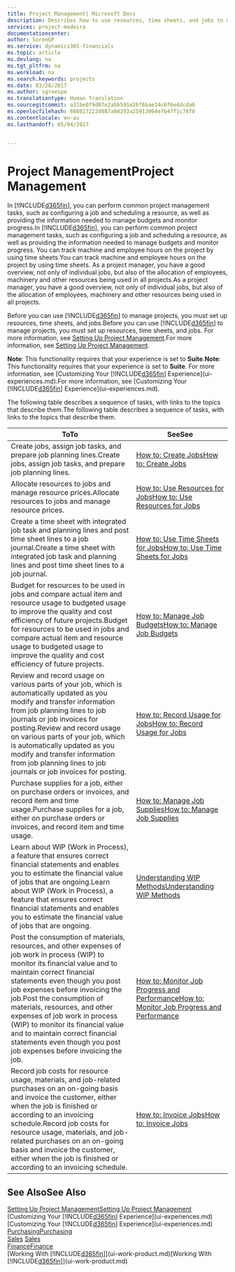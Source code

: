 ```yaml
---
title: Project Management| Microsoft Docs
description: Describes how to use resources, time sheets, and jobs to manage projects.
services: project-madeira
documentationcenter: 
author: SorenGP
ms.service: dynamics365-financials
ms.topic: article
ms.devlang: na
ms.tgt_pltfrm: na
ms.workload: na
ms.search.keywords: projects
ms.date: 03/28/2017
ms.author: sgroespe
ms.translationtype: Human Translation
ms.sourcegitcommit: a31be0f9d07e2abb591e26f6bae34c6f6e4dcda6
ms.openlocfilehash: 608817222d087a04293a25913064e7b47f1c78f0
ms.contentlocale: en-au
ms.lasthandoff: 05/04/2017


---
```

# <a name="project-management"></a><span data-ttu-id="39fe6-103">Project Management</span><span class="sxs-lookup"><span data-stu-id="39fe6-103">Project Management</span></span>
<span data-ttu-id="39fe6-104">In [!INCLUDE[d365fin](includes/d365fin_md.md)], you can perform common project management tasks, such as configuring a job and scheduling a resource, as well as providing the information needed to manage budgets and monitor progress.</span><span class="sxs-lookup"><span data-stu-id="39fe6-104">In [!INCLUDE[d365fin](includes/d365fin_md.md)], you can perform common project management tasks, such as configuring a job and scheduling a resource, as well as providing the information needed to manage budgets and monitor progress.</span></span> <span data-ttu-id="39fe6-105">You can track machine and employee hours on the project by using time sheets.</span><span class="sxs-lookup"><span data-stu-id="39fe6-105">You can track machine and employee hours on the project by using time sheets.</span></span> <span data-ttu-id="39fe6-106">As a project manager, you have a good overview, not only of individual jobs, but also of the allocation of employees, machinery and other resources being used in all projects.</span><span class="sxs-lookup"><span data-stu-id="39fe6-106">As a project manager, you have a good overview, not only of individual jobs, but also of the allocation of employees, machinery and other resources being used in all projects.</span></span>

<span data-ttu-id="39fe6-107">Before you can use [!INCLUDE[d365fin](includes/d365fin_md.md)] to manage projects, you must set up resources, time sheets, and jobs.</span><span class="sxs-lookup"><span data-stu-id="39fe6-107">Before you can use [!INCLUDE[d365fin](includes/d365fin_md.md)] to manage projects, you must set up resources, time sheets, and jobs.</span></span> <span data-ttu-id="39fe6-108">For more information, see [Setting Up Project Management](projects-setup-projects.md).</span><span class="sxs-lookup"><span data-stu-id="39fe6-108">For more information, see [Setting Up Project Management](projects-setup-projects.md).</span></span>  

<span data-ttu-id="39fe6-109">**Note**: This functionality requires that your experience is set to **Suite**.</span><span class="sxs-lookup"><span data-stu-id="39fe6-109">**Note**: This functionality requires that your experience is set to **Suite**.</span></span> <span data-ttu-id="39fe6-110">For more information, see [Customizing Your [!INCLUDE[d365fin](includes/d365fin_md.md)] Experience](ui-experiences.md).</span><span class="sxs-lookup"><span data-stu-id="39fe6-110">For more information, see [Customizing Your [!INCLUDE[d365fin](includes/d365fin_md.md)] Experience](ui-experiences.md).</span></span>

<span data-ttu-id="39fe6-111">The following table describes a sequence of tasks, with links to the topics that describe them.</span><span class="sxs-lookup"><span data-stu-id="39fe6-111">The following table describes a sequence of tasks, with links to the topics that describe them.</span></span>

| <span data-ttu-id="39fe6-112">To</span><span class="sxs-lookup"><span data-stu-id="39fe6-112">To</span></span> | <span data-ttu-id="39fe6-113">See</span><span class="sxs-lookup"><span data-stu-id="39fe6-113">See</span></span> |
| --- | --- |
| <span data-ttu-id="39fe6-114">Create jobs, assign job tasks, and prepare job planning lines.</span><span class="sxs-lookup"><span data-stu-id="39fe6-114">Create jobs, assign job tasks, and prepare job planning lines.</span></span> |[<span data-ttu-id="39fe6-115">How to: Create Jobs</span><span class="sxs-lookup"><span data-stu-id="39fe6-115">How to: Create Jobs</span></span>](projects-how-create-jobs.md) |
| <span data-ttu-id="39fe6-116">Allocate resources to jobs and manage resource prices.</span><span class="sxs-lookup"><span data-stu-id="39fe6-116">Allocate resources to jobs and manage resource prices.</span></span> |[<span data-ttu-id="39fe6-117">How to: Use Resources for Jobs</span><span class="sxs-lookup"><span data-stu-id="39fe6-117">How to: Use Resources for Jobs</span></span>](projects-how-use-resources.md) |
| <span data-ttu-id="39fe6-118">Create a time sheet with integrated job task and planning lines and post time sheet lines to a job journal.</span><span class="sxs-lookup"><span data-stu-id="39fe6-118">Create a time sheet with integrated job task and planning lines and post time sheet lines to a job journal.</span></span> |[<span data-ttu-id="39fe6-119">How to: Use Time Sheets for Jobs</span><span class="sxs-lookup"><span data-stu-id="39fe6-119">How to: Use Time Sheets for Jobs</span></span>](projects-how-use-time-sheets.md) |
| <span data-ttu-id="39fe6-120">Budget for resources to be used in jobs and compare actual item and resource usage to budgeted usage to improve the quality and cost efficiency of future projects.</span><span class="sxs-lookup"><span data-stu-id="39fe6-120">Budget for resources to be used in jobs and compare actual item and resource usage to budgeted usage to improve the quality and cost efficiency of future projects.</span></span> |[<span data-ttu-id="39fe6-121">How to: Manage Job Budgets</span><span class="sxs-lookup"><span data-stu-id="39fe6-121">How to: Manage Job Budgets</span></span>](projects-how-manage-budgets.md) |
| <span data-ttu-id="39fe6-122">Review and record usage on various parts of your job, which is automatically updated as you modify and transfer information from job planning lines to job journals or job invoices for posting.</span><span class="sxs-lookup"><span data-stu-id="39fe6-122">Review and record usage on various parts of your job, which is automatically updated as you modify and transfer information from job planning lines to job journals or job invoices for posting.</span></span> |[<span data-ttu-id="39fe6-123">How to: Record Usage for Jobs</span><span class="sxs-lookup"><span data-stu-id="39fe6-123">How to: Record Usage for Jobs</span></span>](projects-how-record-job-usage.md) |
| <span data-ttu-id="39fe6-124">Purchase supplies for a job, either on purchase orders or invoices, and record item and time usage.</span><span class="sxs-lookup"><span data-stu-id="39fe6-124">Purchase supplies for a job, either on purchase orders or invoices, and record item and time usage.</span></span> |[<span data-ttu-id="39fe6-125">How to: Manage Job Supplies</span><span class="sxs-lookup"><span data-stu-id="39fe6-125">How to: Manage Job Supplies</span></span>](projects-how-manage-project-supplies.md) |
| <span data-ttu-id="39fe6-126">Learn about WIP (Work in Process), a feature that ensures correct financial statements and enables you to estimate the financial value of jobs that are ongoing.</span><span class="sxs-lookup"><span data-stu-id="39fe6-126">Learn about WIP (Work in Process), a feature that ensures correct financial statements and enables you to estimate the financial value of jobs that are ongoing.</span></span> |[<span data-ttu-id="39fe6-127">Understanding WIP Methods</span><span class="sxs-lookup"><span data-stu-id="39fe6-127">Understanding WIP Methods</span></span>](projects-understanding-wip.md) |
| <span data-ttu-id="39fe6-128">Post the consumption of materials, resources, and other expenses of job work in process (WIP) to monitor its financial value and to maintain correct financial statements even though you post job expenses before invoicing the job.</span><span class="sxs-lookup"><span data-stu-id="39fe6-128">Post the consumption of materials, resources, and other expenses of job work in process (WIP) to monitor its financial value and to maintain correct financial statements even though you post job expenses before invoicing the job.</span></span> |[<span data-ttu-id="39fe6-129">How to: Monitor Job Progress and Performance</span><span class="sxs-lookup"><span data-stu-id="39fe6-129">How to: Monitor Job Progress and Performance</span></span>](projects-how-monitor-progress-performance.md) |
| <span data-ttu-id="39fe6-130">Record job costs for resource usage, materials, and job-related purchases on an on-going basis and invoice the customer, either when the job is finished or according to an invoicing schedule.</span><span class="sxs-lookup"><span data-stu-id="39fe6-130">Record job costs for resource usage, materials, and job-related purchases on an on-going basis and invoice the customer, either when the job is finished or according to an invoicing schedule.</span></span> |[<span data-ttu-id="39fe6-131">How to: Invoice Jobs</span><span class="sxs-lookup"><span data-stu-id="39fe6-131">How to: Invoice Jobs</span></span>](projects-how-invoice-jobs.md) |

## <a name="see-also"></a><span data-ttu-id="39fe6-132">See Also</span><span class="sxs-lookup"><span data-stu-id="39fe6-132">See Also</span></span>
[<span data-ttu-id="39fe6-133">Setting Up Project Management</span><span class="sxs-lookup"><span data-stu-id="39fe6-133">Setting Up Project Management</span></span>](projects-setup-projects.md)  
<span data-ttu-id="39fe6-134">[Customizing Your [!INCLUDE[d365fin](includes/d365fin_md.md)] Experience](ui-experiences.md)</span><span class="sxs-lookup"><span data-stu-id="39fe6-134">[Customizing Your [!INCLUDE[d365fin](includes/d365fin_md.md)] Experience](ui-experiences.md)</span></span>      
[<span data-ttu-id="39fe6-135">Purchasing</span><span class="sxs-lookup"><span data-stu-id="39fe6-135">Purchasing</span></span>](purchasing-manage-purchasing.md)         
<span data-ttu-id="39fe6-136">[Sales](sales-manage-sales.md)  </span><span class="sxs-lookup"><span data-stu-id="39fe6-136">[Sales](sales-manage-sales.md)  </span></span>  
[<span data-ttu-id="39fe6-137">Finance</span><span class="sxs-lookup"><span data-stu-id="39fe6-137">Finance</span></span>](finance.md)  
<span data-ttu-id="39fe6-138">[Working With [!INCLUDE[d365fin](includes/d365fin_md.md)]](ui-work-product.md)</span><span class="sxs-lookup"><span data-stu-id="39fe6-138">[Working With [!INCLUDE[d365fin](includes/d365fin_md.md)]](ui-work-product.md)</span></span>  

